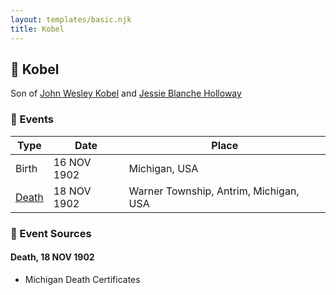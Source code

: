 ```yaml
---
layout: templates/basic.njk
title: Kobel
---
```

## 🔵 Kobel

Son of [John Wesley Kobel](/people/2/24649136) and [Jessie Blanche Holloway](/people/2/29242864)

### 📆 Events

Type | Date | Place
------ | ------ | ------
Birth | 16 NOV 1902 | Michigan, USA
[Death](#event-aa5f3673-b1ed-4a11-9072-b599926c09f0) | 18 NOV 1902 | Warner Township, Antrim, Michigan, USA

### 📰 Event Sources

#### <a id="event-aa5f3673-b1ed-4a11-9072-b599926c09f0"></a> Death, 18 NOV 1902
* Michigan Death Certificates
